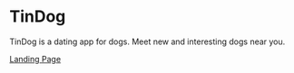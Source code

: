 # TinDog
TinDog is a dating app for dogs. Meet new and interesting dogs near you.

[Landing Page](https://shreyanshnanda.github.io/TinDog/)
